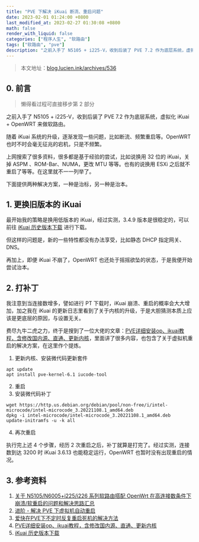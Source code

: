 ```yaml
---
title: "PVE 下解决 iKuai 断流、重启问题"
date: 2023-02-01 01:24:00 +0800
last_modified_at: 2023-02-27 01:30:08 +0800
math: false
render_with_liquid: false
categories: ["程序人生", "软路由"]
tags: ["软路由", "pve"]
description: "之前入手了 N5105 + i225-V，收到后装了 PVE 7.2 作为底层系统，虚拟化 iKuai + OpenWRT 来做软路由。 随着 iKuai 系统的升级，逐渐发现一些问题，比如断流、频繁重启等。OpenWRT 也时不时会毫无征兆的宕机，只是不频繁。 上网搜索了很多资料，很多都是基于经验的尝试，比如说换用 32 位的 iKuai，关掉 ASPM 、ROM-Bar、NUMA，更改 MTU 等等。也有的说换用 ESXi 之后就不重启了等等。在这里就不一一列举了。 下面提供两种解决方案，一种是治标，另一种是治本。"
---
```


> 本文地址：[blog.lucien.ink/archives/536][this]

## 0. 前言

> 懒得看过程可直接移步第 2 部分

之前入手了 N5105 + i225-V，收到后装了 PVE 7.2 作为底层系统，虚拟化 iKuai + OpenWRT 来做软路由。

随着 iKuai 系统的升级，逐渐发现一些问题，比如断流、频繁重启等。OpenWRT 也时不时会毫无征兆的宕机，只是不频繁。

上网搜索了很多资料，很多都是基于经验的尝试，比如说换用 32 位的 iKuai，关掉 ASPM 、ROM-Bar、NUMA，更改 MTU 等等。也有的说换用 ESXi 之后就不重启了等等。在这里就不一一列举了。

下面提供两种解决方案，一种是治标，另一种是治本。

## 1. 更换旧版本的 iKuai

最开始我的策略是换用低版本的 iKuai，经过实测，3.4.9 版本是很稳定的，可以前往 [iKuai 历史版本下载][firmware] 进行下载。

但这样的问题是，新的一些特性都没有办法享受，比如静态 DHCP 指定网关、DNS。

再加上，即便 iKuai 不崩了，OpenWRT 也还处于摇摇欲坠的状态，于是我便开始尝试治本。

## 2. 打补丁

我注意到当连接数增多，譬如进行 PT 下载时，iKuai 崩溃、重启的概率会大大增加，加之我在 iKuai 的更新日志里看到了关于内核的升级，于是大胆猜测本质上应该是更底层的原因，与设置无关。

费尽九牛二虎之力，终于是搜到了一位大佬的文章：[PVE详细安装op、ikuai教程，含修改国内源、直通、更新内核][installation_guide]，里面讲了很多内容，也包含了关于虚拟机重启的解决方案，在这里作个提炼。

1. 更新内核、安装微代码更新套件

```shell
apt update
apt install pve-kernel-6.1 iucode-tool
```

2. 重启
3. 安装微代码补丁

```shell
wget https://http.us.debian.org/debian/pool/non-free/i/intel-microcode/intel-microcode_3.20221108.1_amd64.deb
dpkg -i intel-microcode/intel-microcode_3.20221108.1_amd64.deb
update-initramfs -u -k all
```

4. 再次重启

执行完上述 4 个步骤，经历 2 次重启之后，补丁就算是打完了。经过实测，连接数到达 3200 时 iKuai 3.6.13 也能稳定运行，OpenWRT 也暂时没有出现重启的情况。

## 3. 参考资料

1. [关于 N5105/N6005+i225/i226 系列软路由搭配 OpenWrt 在高连接数条件下崩溃/软重启的问题和解决思路汇总][v2ex]
2. [进阶 - 解决 PVE 下虚拟机自动重启][mbrjun]
3. [爱快在PVE下不定时反复重启死机的解决方法][fusionhex]
4. [PVE详细安装op、ikuai教程，含修改国内源、直通、更新内核][installation_guide]
5. [iKuai 历史版本下载][firmware]

[this]: https://blog.lucien.ink/archives/536/
[firmware]: https://lucienshui.github.io/ikuai-firmware/
[installation_guide]: https://www.right.com.cn/forum/thread-8106799-1-1.html
[v2ex]: https://www.v2ex.com/t/879368
[mbrjun]: https://www.mbrjun.cn/archives/417/
[fusionhex]: https://www.cnblogs.com/fusionhex/p/16201651.html